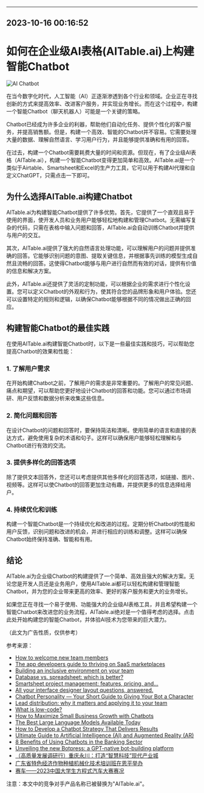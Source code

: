 

---------------------------------------------
2023-10-16 00:16:52
---------------------------------------------

# 如何在企业级AI表格(AITable.ai)上构建智能Chatbot

![AI Chatbot](https://images.unsplash.com/photo-1593642532450-5b4b60d4b80c)

在当今数字化时代，人工智能（AI）正逐渐渗透到各个行业和领域。企业正在寻找创新的方式来提高效率、改进客户服务，并实现业务增长。而在这个过程中，构建一个智能Chatbot（聊天机器人）可能是一个关键的策略。

Chatbot已经成为许多企业的利器，帮助他们自动化任务、提供个性化的客户服务，并提高销售额。但是，构建一个高效、智能的Chatbot并不容易。它需要处理大量的数据、理解自然语言、学习用户行为，并且能够提供准确和有用的回答。

在过去，构建一个Chatbot需要耗费大量的时间和资源。但现在，有了企业级AI表格（AITable.ai），构建一个智能Chatbot变得更加简单和高效。AITable.ai是一个类似于Airtable、Smartsheet和Excel的生产力工具，它可以用于构建AI代理和自定义ChatGPT，只需点击一下即可。

## 为什么选择AITable.ai构建Chatbot

AITable.ai为构建智能Chatbot提供了许多优势。首先，它提供了一个直观且易于使用的界面，使开发人员和业务用户能够轻松地构建和管理Chatbot。无需编写复杂的代码，只需在表格中输入问题和回答，AITable.ai会自动训练Chatbot并提供与用户的交互。

其次，AITable.ai提供了强大的自然语言处理功能，可以理解用户的问题并提供准确的回答。它能够识别问题的意图、提取关键信息，并根据事先训练的模型生成自然且流畅的回答。这使得Chatbot能够与用户进行自然而有效的对话，提供有价值的信息和解决方案。

此外，AITable.ai还提供了灵活的定制功能，可以根据企业的需求进行个性化设置。您可以定义Chatbot的外观和行为，使其符合您的品牌形象和用户体验。您还可以设置特定的规则和逻辑，以确保Chatbot能够根据不同的情况做出正确的回应。

## 构建智能Chatbot的最佳实践

在使用AITable.ai构建智能Chatbot时，以下是一些最佳实践和技巧，可以帮助您提高Chatbot的效果和性能：

### 1. 了解用户需求

在开始构建Chatbot之前，了解用户的需求是非常重要的。了解用户的常见问题、痛点和期望，可以帮助您更好地设计Chatbot的回答和功能。您可以通过市场调研、用户反馈和数据分析来收集这些信息。

### 2. 简化问题和回答

在设计Chatbot的问题和回答时，要保持简洁和清晰。使用简单的语言和直接的表达方式，避免使用复杂的术语和句子。这样可以确保用户能够轻松理解和与Chatbot进行有效的交流。

### 3. 提供多样化的回答选项

除了提供文本回答外，您还可以考虑提供其他多样化的回答选项，如链接、图片、视频等。这样可以使Chatbot的回答更加生动有趣，并提供更多的信息选择给用户。

### 4. 持续优化和训练

构建一个智能Chatbot是一个持续优化和改进的过程。定期分析Chatbot的性能和用户反馈，识别问题和改进的机会，并进行相应的训练和调整。这样可以确保Chatbot始终保持准确、智能和有用。

## 结论

AITable.ai为企业级Chatbot的构建提供了一个简单、高效且强大的解决方案。无论您是开发人员还是业务用户，使用AITable.ai都可以轻松构建和管理智能Chatbot，并为您的企业带来更高的效率、更好的客户服务和更大的业务增长。

如果您正在寻找一个易于使用、功能强大的企业级AI表格工具，并且希望构建一个智能Chatbot来改进您的业务流程，AITable.ai绝对是一个值得考虑的选择。点击此处开始构建您的智能Chatbot，并体验AI技术为您带来的巨大潜力。

（此文为广告性质，仅供参考）

参考来源：

- [How to welcome new team members](https://www.monday.com/blog/how-to-welcome-new-team-members)
- [The app developers guide to thriving on SaaS marketplaces](https://www.monday.com/blog/app-developers-guide-to-thriving-on-saas-marketplaces)
- [Building an inclusive environment on your team](https://www.monday.com/blog/building-an-inclusive-environment-on-your-team)
- [Database vs. spreadsheet: which is better?](https://www.monday.com/blog/database-vs-spreadsheet-which-is-better)
- [Smartsheet project management: features, pricing, and...](https://www.monday.com/blog/smartsheet-project-management-features-pricing-and)
- [All your interface designer layout questions, answered.](https://www.airtable.com/lp/resources/webinars/interface-designer-layouts)
- [Chatbot Personality — Your Short Guide to Giving Your Bot a Character](https://botpress.com/blog/chatbot-personality-your-short-guide-to-giving-your-bot-a-character)
- [Lead distribution: why it matters and applying it to your team](https://www.monday.com/blog/lead-distribution-why-it-matters-and-applying-it-to-your-team)
- [What is low-code?](https://www.monday.com/blog/what-is-low-code)
- [How to Maximize Small Business Growth with Chatbots](https://botpress.com/blog/how-to-maximize-small-business-growth-with-chatbots)
- [The Best Large Language Models Available Today](https://botpress.com/blog/the-best-large-language-models-available-today)
- [How to Develop a Chatbot Strategy That Delivers Results](https://botpress.com/blog/how-to-develop-a-chatbot-strategy-that-delivers-results)
- [Ultimate Guide to Artificial Intelligence (AI) and Augmented Reality (AR)](https://botpress.com/blog/ultimate-guide-to-artificial-intelligence-ai-and-augmented-reality-ar)
- [8 Benefits of Using Chatbots in the Banking Sector](https://botpress.com/blog/8-benefits-of-using-chatbots-in-the-banking-sector)
- [Unveiling the new Botpress: a GPT-native bot-building platform](https://botpress.com/blog/unveiling-the-new-botpress-a-gpt-native-bot-building-platform)
- [（高质量发展调研行）重庆永川：打造“智慧科技”现代产业城](http://www.chinanews.com/cj/2023/10-14/9888533.shtml)
- [广东省特色经济作物种植机械化技术培训班在恩平举办](http://www.jmnews.com.cn/news/2023/1014/494303.shtml)
- [赛车——2023中国大学生方程式汽车大赛赛况](http://www.jc001.cn/toutiao/2023-10-14/4732621.html)

注意：本文中的竞争对手产品名称已被替换为"AITable.ai"。